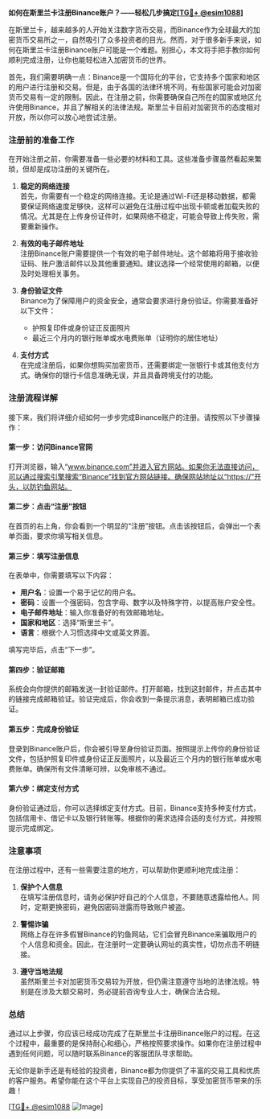 **如何在斯里兰卡注册Binance账户？——轻松几步搞定[[TG💪+ @esim1088](https://t.me/s/esim1088)]**

在斯里兰卡，越来越多的人开始关注数字货币交易，而Binance作为全球最大的加密货币交易所之一，自然吸引了众多投资者的目光。然而，对于很多新手来说，如何在斯里兰卡注册Binance账户可能是一个难题。别担心，本文将手把手教你如何顺利完成注册，让你也能轻松进入加密货币的世界。

首先，我们需要明确一点：Binance是一个国际化的平台，它支持多个国家和地区的用户进行注册和交易。但是，由于各国的法律环境不同，有些国家可能会对加密货币交易有一定的限制。因此，在注册之前，你需要确保自己所在的国家或地区允许使用Binance，并且了解相关的法律法规。斯里兰卡目前对加密货币的态度相对开放，所以你可以放心地尝试注册。

### 注册前的准备工作

在开始注册之前，你需要准备一些必要的材料和工具。这些准备步骤虽然看起来繁琐，但却是成功注册的关键所在。

1. **稳定的网络连接**  
   首先，你需要有一个稳定的网络连接。无论是通过Wi-Fi还是移动数据，都需要保证网络速度足够快，这样可以避免在注册过程中出现卡顿或者加载失败的情况。尤其是在上传身份证件时，如果网络不稳定，可能会导致上传失败，需要重新操作。

2. **有效的电子邮件地址**  
   注册Binance账户需要提供一个有效的电子邮件地址。这个邮箱将用于接收验证码、账户激活邮件以及其他重要通知。建议选择一个经常使用的邮箱，以便及时处理相关事务。

3. **身份验证文件**  
   Binance为了保障用户的资金安全，通常会要求进行身份验证。你需要准备好以下文件：
   - 护照复印件或身份证正反面照片
   - 最近三个月内的银行账单或水电费账单（证明你的居住地址）

4. **支付方式**  
   在完成注册后，如果你想购买加密货币，还需要绑定一张银行卡或其他支付方式。确保你的银行卡信息准确无误，并且具备跨境支付的功能。

### 注册流程详解

接下来，我们将详细介绍如何一步步完成Binance账户的注册。请按照以下步骤操作：

#### 第一步：访问Binance官网
打开浏览器，输入“www.binance.com”并进入官方网站。如果你无法直接访问，可以通过搜索引擎搜索“Binance”找到官方网站链接。确保网站地址以“https://”开头，以防钓鱼网站。

#### 第二步：点击“注册”按钮
在首页的右上角，你会看到一个明显的“注册”按钮。点击该按钮后，会弹出一个表单页面，要求你填写相关信息。

#### 第三步：填写注册信息
在表单中，你需要填写以下内容：
- **用户名**：设置一个易于记忆的用户名。
- **密码**：设置一个强密码，包含字母、数字以及特殊字符，以提高账户安全性。
- **电子邮件地址**：输入你准备好的有效邮箱地址。
- **国家和地区**：选择“斯里兰卡”。
- **语言**：根据个人习惯选择中文或英文界面。

填写完毕后，点击“下一步”。

#### 第四步：验证邮箱
系统会向你提供的邮箱发送一封验证邮件。打开邮箱，找到这封邮件，并点击其中的链接完成邮箱验证。验证完成后，你会收到一条提示消息，表明邮箱已成功验证。

#### 第五步：完成身份验证
登录到Binance账户后，你会被引导至身份验证页面。按照提示上传你的身份验证文件，包括护照复印件或身份证正反面照片，以及最近三个月内的银行账单或水电费账单。确保所有文件清晰可辨，以免审核不通过。

#### 第六步：绑定支付方式
身份验证通过后，你可以选择绑定支付方式。目前，Binance支持多种支付方式，包括信用卡、借记卡以及银行转账等。根据你的需求选择合适的支付方式，并按照提示完成绑定。

### 注意事项

在注册过程中，还有一些需要注意的地方，可以帮助你更顺利地完成注册：

1. **保护个人信息**  
   在填写注册信息时，请务必保护好自己的个人信息，不要随意透露给他人。同时，定期更换密码，避免因密码泄露而导致账户被盗。

2. **警惕诈骗**  
   网络上存在许多假冒Binance的钓鱼网站，它们会冒充Binance来骗取用户的个人信息和资金。因此，在注册时一定要确认网址的真实性，切勿点击不明链接。

3. **遵守当地法规**  
   虽然斯里兰卡对加密货币交易较为开放，但仍需注意遵守当地的法律法规。特别是在涉及大额交易时，务必提前咨询专业人士，确保合法合规。

### 总结

通过以上步骤，你应该已经成功完成了在斯里兰卡注册Binance账户的过程。在这个过程中，最重要的是保持耐心和细心，严格按照要求操作。如果你在注册过程中遇到任何问题，可以随时联系Binance的客服团队寻求帮助。

无论你是新手还是有经验的投资者，Binance都为你提供了丰富的交易工具和优质的客户服务。希望你能在这个平台上实现自己的投资目标，享受加密货币带来的乐趣！

[[TG💪+ @esim1088](https://t.me/s/esim1088) ![Image](https://i.postimg.cc/4NQfJmqS/Snipaste-2025-05-13-00-14-12.png)]